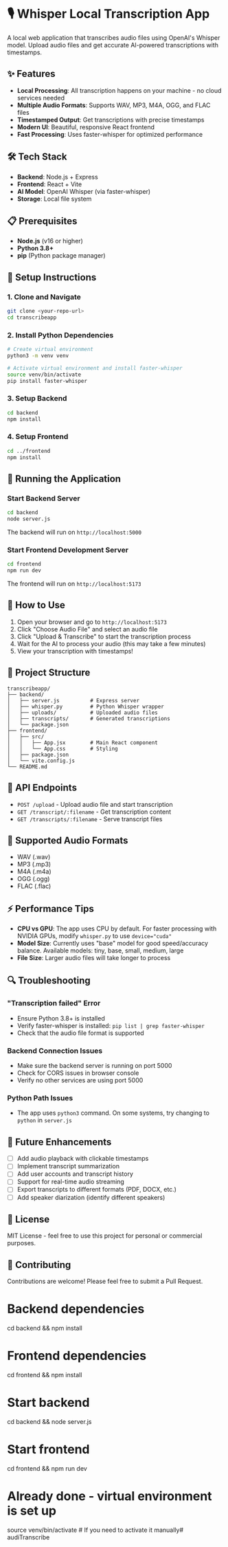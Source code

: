 # 🎙️ Whisper Local Transcription App

A local web application that transcribes audio files using OpenAI's Whisper model. Upload audio files and get accurate AI-powered transcriptions with timestamps.

## ✨ Features

- **Local Processing**: All transcription happens on your machine - no cloud services needed
- **Multiple Audio Formats**: Supports WAV, MP3, M4A, OGG, and FLAC files
- **Timestamped Output**: Get transcriptions with precise timestamps
- **Modern UI**: Beautiful, responsive React frontend
- **Fast Processing**: Uses faster-whisper for optimized performance

## 🛠️ Tech Stack

- **Backend**: Node.js + Express
- **Frontend**: React + Vite
- **AI Model**: OpenAI Whisper (via faster-whisper)
- **Storage**: Local file system

## 📋 Prerequisites

- **Node.js** (v16 or higher)
- **Python 3.8+**
- **pip** (Python package manager)

## 🚀 Setup Instructions

### 1. Clone and Navigate
```bash
git clone <your-repo-url>
cd transcribeapp
```

### 2. Install Python Dependencies
```bash
# Create virtual environment
python3 -m venv venv

# Activate virtual environment and install faster-whisper
source venv/bin/activate
pip install faster-whisper
```

### 3. Setup Backend
```bash
cd backend
npm install
```

### 4. Setup Frontend
```bash
cd ../frontend
npm install
```

## 🎯 Running the Application

### Start Backend Server
```bash
cd backend
node server.js
```
The backend will run on `http://localhost:5000`

### Start Frontend Development Server
```bash
cd frontend
npm run dev
```
The frontend will run on `http://localhost:5173`

## 📱 How to Use

1. Open your browser and go to `http://localhost:5173`
2. Click "Choose Audio File" and select an audio file
3. Click "Upload & Transcribe" to start the transcription process
4. Wait for the AI to process your audio (this may take a few minutes)
5. View your transcription with timestamps!

## 📂 Project Structure

```
transcribeapp/
├── backend/
│   ├── server.js          # Express server
│   ├── whisper.py         # Python Whisper wrapper
│   ├── uploads/           # Uploaded audio files
│   ├── transcripts/       # Generated transcriptions
│   └── package.json
├── frontend/
│   ├── src/
│   │   ├── App.jsx        # Main React component
│   │   └── App.css        # Styling
│   ├── package.json
│   └── vite.config.js
└── README.md
```

## 🔧 API Endpoints

- `POST /upload` - Upload audio file and start transcription
- `GET /transcript/:filename` - Get transcription content
- `GET /transcripts/:filename` - Serve transcript files

## 🎨 Supported Audio Formats

- WAV (.wav)
- MP3 (.mp3)
- M4A (.m4a)
- OGG (.ogg)
- FLAC (.flac)

## ⚡ Performance Tips

- **CPU vs GPU**: The app uses CPU by default. For faster processing with NVIDIA GPUs, modify `whisper.py` to use `device="cuda"`
- **Model Size**: Currently uses "base" model for good speed/accuracy balance. Available models: tiny, base, small, medium, large
- **File Size**: Larger audio files will take longer to process

## 🔍 Troubleshooting

### "Transcription failed" Error
- Ensure Python 3.8+ is installed
- Verify faster-whisper is installed: `pip list | grep faster-whisper`
- Check that the audio file format is supported

### Backend Connection Issues
- Make sure the backend server is running on port 5000
- Check for CORS issues in browser console
- Verify no other services are using port 5000

### Python Path Issues
- The app uses `python3` command. On some systems, try changing to `python` in `server.js`

## 🚀 Future Enhancements

- [ ] Add audio playback with clickable timestamps
- [ ] Implement transcript summarization
- [ ] Add user accounts and transcript history
- [ ] Support for real-time audio streaming
- [ ] Export transcripts to different formats (PDF, DOCX, etc.)
- [ ] Add speaker diarization (identify different speakers)

## 📄 License

MIT License - feel free to use this project for personal or commercial purposes.

## 🤝 Contributing

Contributions are welcome! Please feel free to submit a Pull Request.


# Backend dependencies
cd backend && npm install

# Frontend dependencies  
cd frontend && npm install

# Start backend
cd backend && node server.js

# Start frontend
cd frontend && npm run dev

# Already done - virtual environment is set up
source venv/bin/activate  # If you need to activate it manually# audiTranscribe
